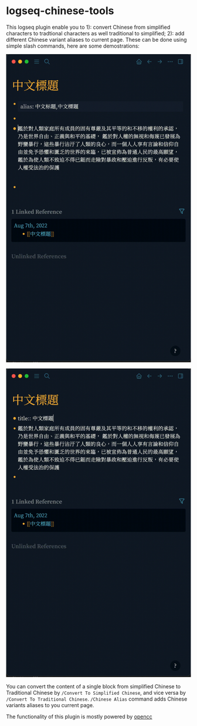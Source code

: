 # logseq-chinese-tools

This logseq plugin enable you to 1): convert Chinese from simplified characters to tradtional characters as well traditional to simplified; 2): add different Chinese variant aliases to current page.
These can be done using simple slash commands, here are some demostrations:

![Converting Characters](converts.gif)

![Adding Aliases](aliases.gif)

You can convert the content of a single block from simplified Chinese to Traditional Chinese by `/Convert To Simplified Chinese`, and vice versa by `/Convert To Traditional Chinese`. 
`/Chinese Alias` command adds Chinese variants aliases to you current page. 

The functionality of this plugin is mostly powered by [opencc](https://github.com/nk2028/opencc-js/issues)
